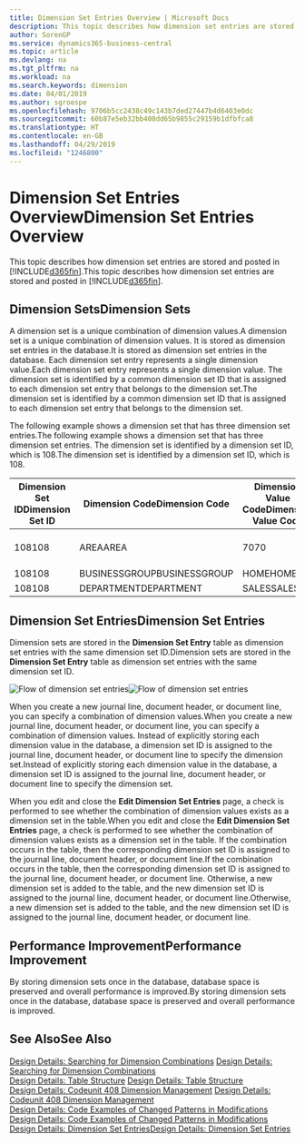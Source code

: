 ```yaml
---
title: Dimension Set Entries Overview | Microsoft Docs
description: This topic describes how dimension set entries are stored and posted in Dynamcis 365.
author: SorenGP
ms.service: dynamics365-business-central
ms.topic: article
ms.devlang: na
ms.tgt_pltfrm: na
ms.workload: na
ms.search.keywords: dimension
ms.date: 04/01/2019
ms.author: sgroespe
ms.openlocfilehash: 9706b5cc2438c49c143b7ded27447b4d6403e0dc
ms.sourcegitcommit: 60b87e5eb32bb408dd65b9855c29159b1dfbfca8
ms.translationtype: HT
ms.contentlocale: en-GB
ms.lasthandoff: 04/29/2019
ms.locfileid: "1246800"
---
```

# <a name="dimension-set-entries-overview"></a><span data-ttu-id="6fd89-103">Dimension Set Entries Overview</span><span class="sxs-lookup"><span data-stu-id="6fd89-103">Dimension Set Entries Overview</span></span>
<span data-ttu-id="6fd89-104">This topic describes how dimension set entries are stored and posted in [!INCLUDE[d365fin](includes/d365fin_md.md)].</span><span class="sxs-lookup"><span data-stu-id="6fd89-104">This topic describes how dimension set entries are stored and posted in [!INCLUDE[d365fin](includes/d365fin_md.md)].</span></span>  

## <a name="dimension-sets"></a><span data-ttu-id="6fd89-105">Dimension Sets</span><span class="sxs-lookup"><span data-stu-id="6fd89-105">Dimension Sets</span></span>  
<span data-ttu-id="6fd89-106">A dimension set is a unique combination of dimension values.</span><span class="sxs-lookup"><span data-stu-id="6fd89-106">A dimension set is a unique combination of dimension values.</span></span> <span data-ttu-id="6fd89-107">It is stored as dimension set entries in the database.</span><span class="sxs-lookup"><span data-stu-id="6fd89-107">It is stored as dimension set entries in the database.</span></span> <span data-ttu-id="6fd89-108">Each dimension set entry represents a single dimension value.</span><span class="sxs-lookup"><span data-stu-id="6fd89-108">Each dimension set entry represents a single dimension value.</span></span> <span data-ttu-id="6fd89-109">The dimension set is identified by a common dimension set ID that is assigned to each dimension set entry that belongs to the dimension set.</span><span class="sxs-lookup"><span data-stu-id="6fd89-109">The dimension set is identified by a common dimension set ID that is assigned to each dimension set entry that belongs to the dimension set.</span></span>  

<span data-ttu-id="6fd89-110">The following example shows a dimension set that has three dimension set entries.</span><span class="sxs-lookup"><span data-stu-id="6fd89-110">The following example shows a dimension set that has three dimension set entries.</span></span> <span data-ttu-id="6fd89-111">The dimension set is identified by a dimension set ID, which is 108.</span><span class="sxs-lookup"><span data-stu-id="6fd89-111">The dimension set is identified by a dimension set ID, which is 108.</span></span>  

|<span data-ttu-id="6fd89-112">Dimension Set ID</span><span class="sxs-lookup"><span data-stu-id="6fd89-112">Dimension Set ID</span></span>|<span data-ttu-id="6fd89-113">Dimension Code</span><span class="sxs-lookup"><span data-stu-id="6fd89-113">Dimension Code</span></span>|<span data-ttu-id="6fd89-114">Dimension Value Code</span><span class="sxs-lookup"><span data-stu-id="6fd89-114">Dimension Value Code</span></span>|<span data-ttu-id="6fd89-115">Dimension Value Name</span><span class="sxs-lookup"><span data-stu-id="6fd89-115">Dimension Value Name</span></span>|  
|----------------------|--------------------|--------------------------|--------------------------|  
|<span data-ttu-id="6fd89-116">108</span><span class="sxs-lookup"><span data-stu-id="6fd89-116">108</span></span>|<span data-ttu-id="6fd89-117">AREA</span><span class="sxs-lookup"><span data-stu-id="6fd89-117">AREA</span></span>|<span data-ttu-id="6fd89-118">70</span><span class="sxs-lookup"><span data-stu-id="6fd89-118">70</span></span>|<span data-ttu-id="6fd89-119">America North</span><span class="sxs-lookup"><span data-stu-id="6fd89-119">America North</span></span>|  
|<span data-ttu-id="6fd89-120">108</span><span class="sxs-lookup"><span data-stu-id="6fd89-120">108</span></span>|<span data-ttu-id="6fd89-121">BUSINESSGROUP</span><span class="sxs-lookup"><span data-stu-id="6fd89-121">BUSINESSGROUP</span></span>|<span data-ttu-id="6fd89-122">HOME</span><span class="sxs-lookup"><span data-stu-id="6fd89-122">HOME</span></span>|<span data-ttu-id="6fd89-123">Home</span><span class="sxs-lookup"><span data-stu-id="6fd89-123">Home</span></span>|  
|<span data-ttu-id="6fd89-124">108</span><span class="sxs-lookup"><span data-stu-id="6fd89-124">108</span></span>|<span data-ttu-id="6fd89-125">DEPARTMENT</span><span class="sxs-lookup"><span data-stu-id="6fd89-125">DEPARTMENT</span></span>|<span data-ttu-id="6fd89-126">SALES</span><span class="sxs-lookup"><span data-stu-id="6fd89-126">SALES</span></span>|<span data-ttu-id="6fd89-127">Sales</span><span class="sxs-lookup"><span data-stu-id="6fd89-127">Sales</span></span>|  

## <a name="dimension-set-entries"></a><span data-ttu-id="6fd89-128">Dimension Set Entries</span><span class="sxs-lookup"><span data-stu-id="6fd89-128">Dimension Set Entries</span></span>  
<span data-ttu-id="6fd89-129">Dimension sets are stored in the **Dimension Set Entry** table as dimension set entries with the same dimension set ID.</span><span class="sxs-lookup"><span data-stu-id="6fd89-129">Dimension sets are stored in the **Dimension Set Entry** table as dimension set entries with the same dimension set ID.</span></span>  

<span data-ttu-id="6fd89-130">![Flow of dimension set entries](media/dimensionentrynav7.png "Flow of dimension set entries")</span><span class="sxs-lookup"><span data-stu-id="6fd89-130">![Flow of dimension set entries](media/dimensionentrynav7.png "Flow of dimension set entries")</span></span>  

<span data-ttu-id="6fd89-131">When you create a new journal line, document header, or document line, you can specify a combination of dimension values.</span><span class="sxs-lookup"><span data-stu-id="6fd89-131">When you create a new journal line, document header, or document line, you can specify a combination of dimension values.</span></span> <span data-ttu-id="6fd89-132">Instead of explicitly storing each dimension value in the database, a dimension set ID is assigned to the journal line, document header, or document line to specify the dimension set.</span><span class="sxs-lookup"><span data-stu-id="6fd89-132">Instead of explicitly storing each dimension value in the database, a dimension set ID is assigned to the journal line, document header, or document line to specify the dimension set.</span></span>  

<span data-ttu-id="6fd89-133">When you edit and close the **Edit Dimension Set Entries** page, a check is performed to see whether the combination of dimension values exists as a dimension set in the table.</span><span class="sxs-lookup"><span data-stu-id="6fd89-133">When you edit and close the **Edit Dimension Set Entries** page, a check is performed to see whether the combination of dimension values exists as a dimension set in the table.</span></span> <span data-ttu-id="6fd89-134">If the combination occurs in the table, then the corresponding dimension set ID is assigned to the journal line, document header, or document line.</span><span class="sxs-lookup"><span data-stu-id="6fd89-134">If the combination occurs in the table, then the corresponding dimension set ID is assigned to the journal line, document header, or document line.</span></span> <span data-ttu-id="6fd89-135">Otherwise, a new dimension set is added to the table, and the new dimension set ID is assigned to the journal line, document header, or document line.</span><span class="sxs-lookup"><span data-stu-id="6fd89-135">Otherwise, a new dimension set is added to the table, and the new dimension set ID is assigned to the journal line, document header, or document line.</span></span>  

## <a name="performance-improvement"></a><span data-ttu-id="6fd89-136">Performance Improvement</span><span class="sxs-lookup"><span data-stu-id="6fd89-136">Performance Improvement</span></span>  
<span data-ttu-id="6fd89-137">By storing dimension sets once in the database, database space is preserved and overall performance is improved.</span><span class="sxs-lookup"><span data-stu-id="6fd89-137">By storing dimension sets once in the database, database space is preserved and overall performance is improved.</span></span>  

## <a name="see-also"></a><span data-ttu-id="6fd89-138">See Also</span><span class="sxs-lookup"><span data-stu-id="6fd89-138">See Also</span></span>  
<span data-ttu-id="6fd89-139">[Design Details: Searching for Dimension Combinations](design-details-searching-for-dimension-combinations.md) </span><span class="sxs-lookup"><span data-stu-id="6fd89-139">[Design Details: Searching for Dimension Combinations](design-details-searching-for-dimension-combinations.md) </span></span>  
<span data-ttu-id="6fd89-140">[Design Details: Table Structure](design-details-table-structure.md) </span><span class="sxs-lookup"><span data-stu-id="6fd89-140">[Design Details: Table Structure](design-details-table-structure.md) </span></span>  
<span data-ttu-id="6fd89-141">[Design Details: Codeunit 408 Dimension Management](design-details-codeunit-408-dimension-management.md) </span><span class="sxs-lookup"><span data-stu-id="6fd89-141">[Design Details: Codeunit 408 Dimension Management](design-details-codeunit-408-dimension-management.md) </span></span>  
<span data-ttu-id="6fd89-142">[Design Details: Code Examples of Changed Patterns in Modifications](design-details-code-examples-of-changed-patterns-in-modifications.md) </span><span class="sxs-lookup"><span data-stu-id="6fd89-142">[Design Details: Code Examples of Changed Patterns in Modifications](design-details-code-examples-of-changed-patterns-in-modifications.md) </span></span>  
[<span data-ttu-id="6fd89-143">Design Details: Dimension Set Entries</span><span class="sxs-lookup"><span data-stu-id="6fd89-143">Design Details: Dimension Set Entries</span></span>](design-details-dimension-set-entries.md)   

